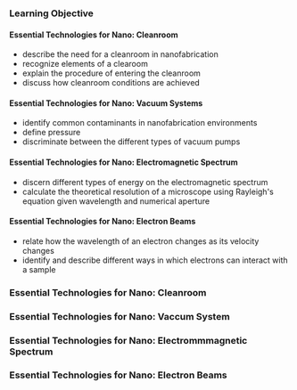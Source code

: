 
### Learning Objective
#### Essential Technologies for Nano: Cleanroom

- describe the need for a cleanroom in nanofabrication
- recognize elements of a clearoom
- explain the procedure of entering the cleanroom
- discuss how cleanroom conditions are achieved

#### Essential Technologies for Nano: Vacuum Systems

- identify common contaminants in nanofabrication environments
- define pressure
- discriminate between the different types of vacuum pumps

#### Essential Technologies for Nano: Electromagnetic Spectrum

- discern different types of energy on the electromagnetic spectrum
- calculate the theoretical resolution of a microscope using Rayleigh's equation given wavelength and numerical aperture

#### Essential Technologies for Nano: Electron Beams

- relate how the wavelength of an electron changes as its velocity changes
- identify and describe different ways in which electrons can interact with a sample

### Essential Technologies for Nano: Cleanroom

### Essential Technologies for Nano: Vaccum System

### Essential Technologies for Nano: Electrommmagnetic Spectrum

### Essential Technologies for Nano: Electron Beams

